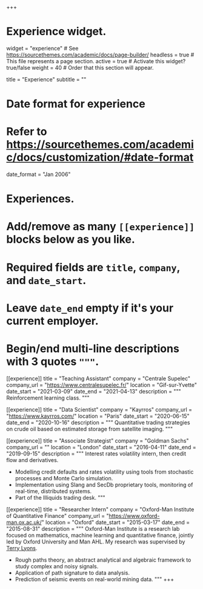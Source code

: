 +++
# Experience widget.
widget = "experience"  # See https://sourcethemes.com/academic/docs/page-builder/
headless = true  # This file represents a page section.
active = true  # Activate this widget? true/false
weight = 40  # Order that this section will appear.

title = "Experience"
subtitle = ""

# Date format for experience
#   Refer to https://sourcethemes.com/academic/docs/customization/#date-format
date_format = "Jan 2006"

# Experiences.
#   Add/remove as many `[[experience]]` blocks below as you like.
#   Required fields are `title`, `company`, and `date_start`.
#   Leave `date_end` empty if it's your current employer.
#   Begin/end multi-line descriptions with 3 quotes `"""`.
[[experience]]
  title = "Teaching Assistant"
  company = "Centrale Supelec"
  company_url = "https://www.centralesupelec.fr/"
  location = "Gif-sur-Yvette"
  date_start = "2021-03-09"
  date_end = "2021-04-13"
  description = """
  Reinforcement learning class.
  """

[[experience]]
  title = "Data Scientist"
  company = "Kayrros"
  company_url = "https://www.kayrros.com/"
  location = "Paris"
  date_start = "2020-06-15"
  date_end = "2020-10-16"
  description = """
  Quantitative trading strategies on crude oil based on estimated storage from satellite imaging.
  """

[[experience]]
  title = "Associate Strategist"
  company = "Goldman Sachs"
  company_url = ""
  location = "London"
  date_start = "2016-04-11"
  date_end = "2019-09-15"
  description = """
  Interest rates volatility intern, then credit flow and derivatives.
  * Modelling credit defaults and rates volatility using tools from stochastic processes and Monte Carlo simulation.
  * Implementation using Slang and SecDb proprietary tools, monitoring of real-time, distributed systems.
  * Part of the Illiquids trading desk.
  """

[[experience]]
  title = "Researcher Intern"
  company = "Oxford-Man Institute of Quantitative Finance"
  company_url = "https://www.oxford-man.ox.ac.uk/"
  location = "Oxford"
  date_start = "2015-03-17"
  date_end = "2015-08-31"
  description = """
  Oxford-Man Institute is a research lab focused on mathematics, machine learning and quantitative finance, jointly led by Oxford University and Man AHL. My research was supervised by [Terry Lyons](https://www.maths.ox.ac.uk/people/terry.lyons).
  * Rough paths theory, an abstract analytical and algebraic framework to study complex and noisy signals.
  * Application of path signature to data analysis.
  * Prediction of seismic events on real-world mining data.
  """
+++
